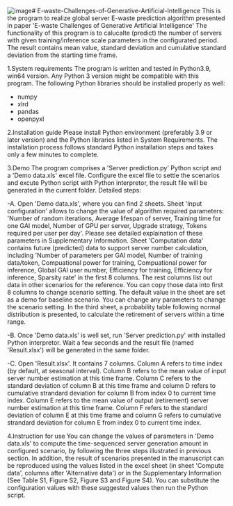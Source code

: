 ![image](https://github.com/Johnly233/E-waste-Challenges-of-Generative-Artificial-Intelligence/assets/162321855/7c8ade5e-ad1f-4b00-8957-f8bfa204631c)# E-waste-Challenges-of-Generative-Artificial-Intelligence
This is the program to realize global server E-waste prediction algorithm presented in paper 'E-waste Challenges of Generative Artificial Intelligence' The functionality of this program is to calucalte (predict) the number of servers with given training/inference scale parameters in the configurated period. The result contains mean value, standard deviation and cumulative standard deviation from the starting time frame.

1.System requirements
The program is written and tested in Python3.9, win64 version. Any Python 3 version might be compatible with this program.
The following Python libraries should be installed properly as well:
 - numpy
 - xlrd
 - pandas
 - openpyxl

2.Installation guide
Please install Python environment (preferably 3.9 or later version) and the Python libraries listed in System Requirements. The installation process follows standard Python installation steps and takes only a few minutes to complete.

3.Demo
The program comprises a 'Server prediction.py' Python script and a 'Demo data.xls' excel file. Configure the excel file to settle the scenarios and excute Python script with Python interpretor, the result file will be generated in the current folder. Detailed steps:

-A. Open 'Demo data.xls', where you can find 2 sheets. Sheet 'Input configuration' allows to change the value of algorithm required parameters: 'Number of random iterations, Average lifespan of server, Training time for one GAI model, Number of GPU per server, Upgrade strategy, Tokens required per user per day'. Please see detailed explaination of these parameters in Supplementary Information. Sheet 'Computation data' contains future (predicted) data to support server number calculation, including 'Number of parameters per GAI model, Number of training data/token, Compuational power for training, Compuational power for inference, Global GAI user number, Efficiency for training, Efficiency for inference, Sparsity rate' in the first 8 columns. The rest columns list out data in other scenarios for the reference. You can copy those data into first 8 columns to change scenario setting. The default value in the sheet are set as a demo for baseline scenario. You can change any parameters to change the scenario setting. In the third sheet, a probability table following normal distribution is presented, to calculate the retirement of servers within a time range.

-B. Once 'Demo data.xls' is well set, run 'Server prediction.py' with installed Python interpretor. Wait a few seconds and the result file (named 'Result.xlsx') will be generated in the same folder.

-C. Open 'Result.xlsx'. It contains 7 columns. Column A refers to time index (by default, at seasonal interval). Column B refers to the mean value of input server number estimation at this time frame. Column C refers to the standard deviation of column B at this time frame and column D refers to cumulative strandard deviation for column B from index 0 to current time index. Column E refers to the mean value of output (retirement) server number estimation at this time frame. Column F refers to the standard deviation of column E at this time frame and column G refers to cumulative strandard deviation for column E from index 0 to current time index. 

4.Instruction for use
You can change the values of parameters in 'Demo data.xls' to compute the time-sequenced server generation amount in configured scenario, by following the three steps illustrated in previous section.
In addition, the result of scenarios presented in the manuscript can be reproduced using the values listed in the excel sheet (in sheet 'Compute data', columns after 'Alternative data') or in the Supplementary Information (See Table S1, Figure S2, Figure S3 and Figure S4). You can substitute the configuration values with these suggested values then run the Python script.
